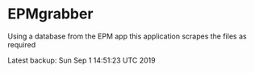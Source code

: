 # EPMgrabber
Using a database from the EPM app this application scrapes the files as required


Latest backup: Sun Sep 1 14:51:23 UTC 2019
